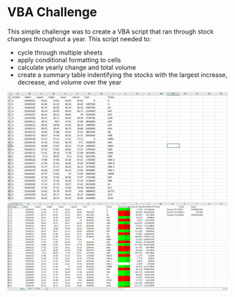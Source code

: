 # VBA Challenge

This simple challenge was to create a VBA script that ran through stock changes throughout a year. This script needed to:

+ cycle through multiple sheets
+ apply conditional formatting to cells
+ calculate yearly change and total volume
+ create a summary table indentifying the stocks with the largest increase, decrease, and volume over the year

<img src="Images/Before.PNG" alt="before" width="700"/>
<img src="Images/2016 Snapshot.PNG" alt="before" width="700"/>
